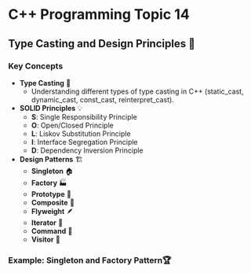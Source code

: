 # C++ Programming Topic 14

## Type Casting and Design Principles 🧩

### Key Concepts

- **Type Casting** 🔄
  - Understanding different types of type casting in C++ (static_cast, dynamic_cast, const_cast, reinterpret_cast).
- **SOLID Principles** 💡
  - **S**: Single Responsibility Principle
  - **O**: Open/Closed Principle
  - **L**: Liskov Substitution Principle
  - **I**: Interface Segregation Principle
  - **D**: Dependency Inversion Principle
- **Design Patterns** 🏗️
  - **Singleton** 🏠
  - **Factory** 🏭
  - **Prototype** 🧪
  - **Composite** 🧩
  - **Flyweight** 🪶
  - **Iterator** 🔄
  - **Command** 📜
  - **Visitor** 👤

### Example: Singleton and Factory Pattern🏆

